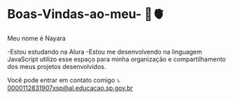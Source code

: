 # Boas-Vindas-ao-meu- 🖤🫀
 Meu nome é Nayara

 -Estou estudando na Alura -Estou me desenvolvendo na linguagem JavaScript utilizo esse espaço para minha
 organização e compartilhamento dos meus projetos desenvolvidos.

 Você pode entrar em contato comigo ⤵️
 0000112831907xsp@al.educacao.sp.gov.br
